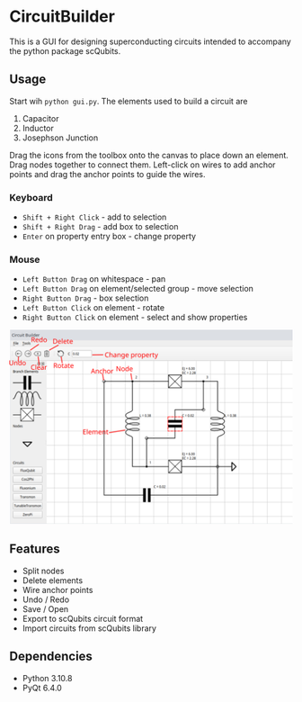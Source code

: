 # CircuitBuilder
This is a GUI for designing superconducting circuits intended to accompany the python package scQubits.

## Usage
Start wih `python gui.py`. The elements used to build a circuit are
1) Capacitor
2) Inductor
3) Josephson Junction

Drag the icons from the toolbox onto the canvas to place down an element. Drag nodes together to connect them. Left-click on wires to add anchor points and drag 
the anchor points to guide the wires.

### Keyboard
* `Shift + Right Click` - add to selection
* `Shift + Right Drag` - add box to selection
* `Enter` on property entry box - change property

### Mouse
* `Left Button Drag` on whitespace - pan
* `Left Button Drag` on element/selected group - move selection
* `Right Button Drag` - box selection
* `Left Button Click` on element - rotate
* `Right Button Click` on element - select and show properties

![Screenshot indicating usage](./screenshot.png "screenshot")

## Features
* Split nodes
* Delete elements
* Wire anchor points
* Undo / Redo
* Save / Open
* Export to scQubits circuit format
* Import circuits from scQubits library

## Dependencies
* Python 3.10.8
* PyQt 6.4.0



